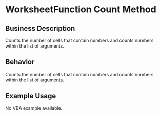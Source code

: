 # WorksheetFunction Count Method

## Business Description
Counts the number of cells that contain numbers and counts numbers within the list of arguments.

## Behavior
Counts the number of cells that contain numbers and counts numbers within the list of arguments.

## Example Usage
No VBA example available.